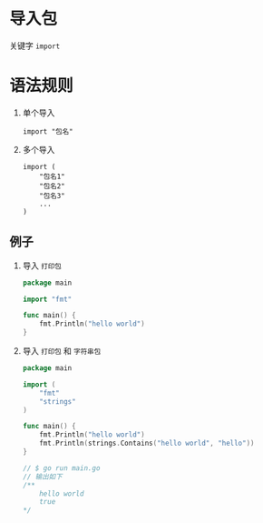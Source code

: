 # 导入包
关键字 `import`

# 语法规则
1. 单个导入 
    ```shell
    import "包名"
    ``` 
2. 多个导入
    ```shell
    import (
        "包名1"
        "包名2"
        "包名3"
        ...
    )
    ```
   
## 例子
1. 导入 `打印包`
    ```go
    package main

    import "fmt"
    
    func main() {
        fmt.Println("hello world")
    }
    ```
2. 导入 `打印包` 和 `字符串包`
    ```go
    package main
    
    import (
        "fmt"
        "strings"
    )
    
    func main() {
        fmt.Println("hello world")
        fmt.Println(strings.Contains("hello world", "hello"))
    }
    
    // $ go run main.go
    // 输出如下
    /**
        hello world
        true
    */
    ```